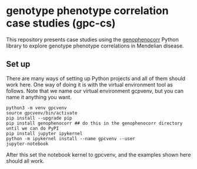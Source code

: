 # genotype phenotype correlation case studies (gpc-cs)

This repository presents case studies using the [genophenocorr](https://github.com/monarch-initiative/genophenocorr) Python library
to explore genotype phenotype correlations in Mendelian disease.

## Set up

There are many ways of setting up Python projects and all of them should work here. One way of doing it is
with the virtual environment tool as follows. Note that we name our virtual environment gcpvenv, but you can name it
anything you want.

```
python3 -m venv gpcvenv
source gpcvenv/bin/activate
pip install --upgrade pip
pip install genophenocorr ## do this in the genophenocorr directory until we can do PyPI
pip install jupyter ipykernel
python -m ipykernel install --name gpcvenv --user
jupyter-notebook
```
After this set the notebook kernel to gpcvenv, and the examples shown here should all work.
